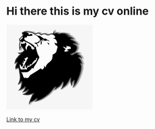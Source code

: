 # Hi there this is my cv online
![alt text](https://github.com/920226/cv/raw/main/logo.png "Hello there this is my cv")

[Link to my cv](https://www.murtaja.tk)
